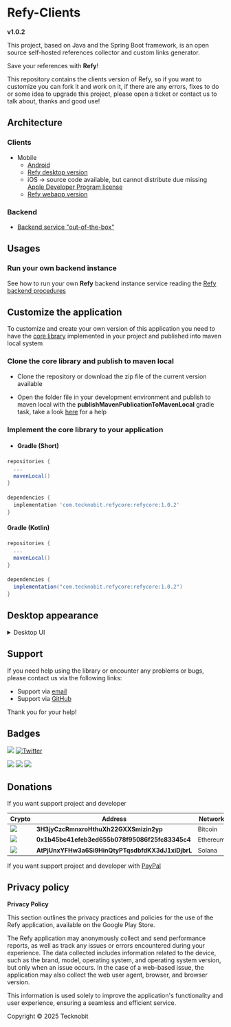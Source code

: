 # Refy-Clients

**v1.0.2**

This project, based on Java and the Spring Boot framework, is an open source self-hosted references
collector and custom links generator.

Save your references with **Refy**!

This repository contains the clients version of Refy, so if you want to customize you can fork it
and work on it,
if there are any errors, fixes to do or some idea to upgrade this project, please open a ticket or
contact us to talk about, thanks and good use!

## Architecture

### Clients

- Mobile
  - [Android](https://play.google.com/store/apps/details?id=com.tecknobit.refy)
  - [Refy desktop version](https://github.com/N7ghtm4r3/Refy-Clients/releases/tag/1.0.2)
  - iOS -> source code available, but cannot distribute due
    missing [Apple Developer Program license](https://developer.apple.com/programs/)
  - [Refy webapp version](https://github.com/N7ghtm4r3/Refy-WebApp)

### Backend

- [Backend service "out-of-the-box"](https://github.com/N7ghtm4r3/Refy/releases/tag/1.0.2)

## Usages

### Run your own backend instance

See how to run your own **Refy** backend instance service reading
the [Refy backend procedures](https://github.com/N7ghtm4r3/Refy#readme)

## Customize the application

To customize and create your own version of this application you need to have
the [core library](https://github.com/N7ghtm4r3/Refy/tree/main/core)
implemented in your project and published into maven local system

### Clone the core library and publish to maven local

- Clone the repository or download the zip file of the current version available

- Open the folder file in your development environment and publish to maven local with the
  **publishMavenPublicationToMavenLocal** gradle task, take a
  look [here](https://docs.gradle.org/current/userguide/publishing_maven.html)
  for a help

### Implement the core library to your application

- #### Gradle (Short)

```gradle
repositories {
  ...
  mavenLocal()
}

dependencies {
  implementation 'com.tecknobit.refycore:refycore:1.0.2'
}
```

#### Gradle (Kotlin)

```gradle
repositories {
  ...
  mavenLocal()
}

dependencies {
  implementation("com.tecknobit.refycore:refycore:1.0.2")
}
```

## Desktop appearance

<details>
  <summary>Desktop UI</summary>
  <img src="https://github.com/N7ghtm4r3/Refy-Clients/blob/main/images/links_desktop.png" alt="links"/>
  <img src="https://github.com/N7ghtm4r3/Refy-Clients/blob/main/images/collection_desktop.png" alt="collection"/>
  <img src="https://github.com/N7ghtm4r3/Refy-Clients/blob/main/images/team_desktop.png" alt="team"/>
  <img src="https://github.com/N7ghtm4r3/Refy-Clients/blob/main/images/custom_desktop.png" alt="custom_link"/>
  <img src="https://github.com/N7ghtm4r3/Refy-Clients/blob/main/images/custom_link_web.png" alt="custom_link_web_page"/>
</details>

## Support

If you need help using the library or encounter any problems or bugs, please contact us via the
following links:

- Support via [email](mailto:infotecknobitcompany@gmail.com)
- Support via [GitHub](https://github.com/N7ghtm4r3/Refy-Clients/issues/new)

Thank you for your help!

## Badges

[![](https://img.shields.io/badge/Google_Play-414141?style=for-the-badge&logo=google-play&logoColor=white)](https://play.google.com/store/apps/developer?id=Tecknobit)
[![Twitter](https://img.shields.io/badge/Twitter-1DA1F2?style=for-the-badge&logo=twitter&logoColor=white)](https://twitter.com/tecknobit)

[![](https://img.shields.io/badge/Java-ED8B00?style=for-the-badge&logo=java&logoColor=white)](https://www.oracle.com/java/)
[![](https://img.shields.io/badge/Kotlin-0095D5?&style=for-the-badge&logo=kotlin&logoColor=white)](https://kotlinlang.org/)
[![](https://img.shields.io/badge/Android-3DDC84?style=for-the-badge&logo=android&logoColor=white)](https://play.google.com/store/apps/details?id=com.tecknobit.refy)

## Donations

If you want support project and developer

| Crypto                                                                                              | Address                                          | Network  |
|-----------------------------------------------------------------------------------------------------|--------------------------------------------------|----------|
| ![](https://img.shields.io/badge/Bitcoin-000000?style=for-the-badge&logo=bitcoin&logoColor=white)   | **3H3jyCzcRmnxroHthuXh22GXXSmizin2yp**           | Bitcoin  |
| ![](https://img.shields.io/badge/Ethereum-3C3C3D?style=for-the-badge&logo=Ethereum&logoColor=white) | **0x1b45bc41efeb3ed655b078f95086f25fc83345c4**   | Ethereum |
| ![](https://img.shields.io/badge/Solana-000?style=for-the-badge&logo=Solana&logoColor=9945FF)       | **AtPjUnxYFHw3a6Si9HinQtyPTqsdbfdKX3dJ1xiDjbrL** | Solana   |

If you want support project and developer
with [PayPal](https://www.paypal.com/donate/?hosted_button_id=5QMN5UQH7LDT4)

## Privacy policy

**Privacy Policy**

This section outlines the privacy practices and policies for the use of the Refy application,
available on
the Google Play Store.

The Refy application may anonymously collect and send performance reports, as well as track any
issues or errors encountered during your experience. The data collected includes information related
to the device, such
as the brand, model, operating system, and operating system version, but only when an issue occurs.
In the case of a
web-based issue, the application may also collect the web user agent, browser, and browser version.

This information is used solely to improve the application's functionality and user experience,
ensuring a seamless and
efficient service.

Copyright © 2025 Tecknobit
